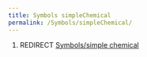 ```yaml
---
title: Symbols simpleChemical
permalink: /Symbols/simpleChemical/
---
```


1.  REDIRECT [Symbols/simple chemical](/Symbols/simple_chemical "wikilink")
